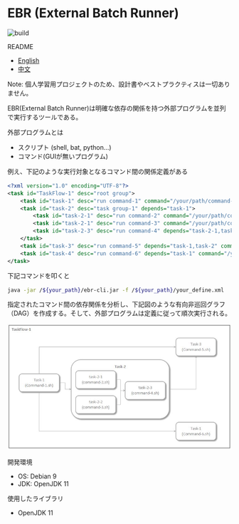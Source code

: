 # EBR (External Batch Runner)

![build](https://img.shields.io/badge/build-passing-green)

README

- [English](./README.md)
- [中文](./README.zh_CN.md)

Note: 個人学習用プロジェクトのため、設計書やベストプラクティスは一切ありません。

EBR(External Batch Runner)は明確な依存の関係を持つ外部プログラムを並列で実行するツールである。

外部プログラムとは

- スクリプト (shell, bat, python...)
- コマンド(GUIが無いプログラム)

例え、下記のような実行対象となるコマンド間の関係定義がある

```xml
<?xml version="1.0" encoding="UTF-8"?>
<task id="TaskFlow-1" desc="root group">
    <task id="task-1" desc="run command-1" command="/your/path/command-1.sh"/>
    <task id="task-2" desc="task group-1" depends="task-1">
        <task id="task-2-1" desc="run command-2" command="/your/path/command-2.sh"/>
        <task id="task-2-1" desc="run command-3" command="/your/path/command-3.sh"/>
        <task id="task-2-3" desc="run command-4" depends="task-2-1,task-2-2" command="/your/path/command-4.sh"/>
    </task>
    <task id="task-3" desc="run command-5" depends="task-1,task-2" command="/your/path/command-5.sh"/>
    <task id="task-4" desc="run command-6" depends="task-1" command="/your/path/command-6.sh"/>
</task>
```

下記コマンドを叩くと

```sh
java -jar /${your_path}/ebr-cli.jar -f /${your_path}/your_define.xml
```

指定されたコマンド間の依存関係を分析し、下記図のような有向非巡回グラフ（DAG）を作成する。そして、外部プログラムは定義に従って順次実行される。

![image](ebr-docs/sample_task_flow.jpg)



開発環境

- OS: Debian 9
- JDK: OpenJDK 11

使用したライブラリ

- OpenJDK 11
